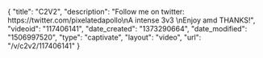 {
    "title": "C2V2",
    "description": "Follow me on twitter: https:\/\/twitter.com\/pixelatedapollo\nA intense 3v3 \nEnjoy amd THANKS!",
    "videoid": "117406141",
    "date_created": "1373290664",
    "date_modified": "1506997520",
    "type": "captivate",
    "layout": "video",
    "url": "\/v\/c2v2\/117406141"
}